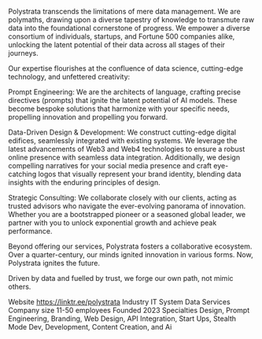 Polystrata transcends the limitations of mere data management. 
We are polymaths, drawing upon a diverse tapestry of knowledge to transmute raw data into the foundational cornerstone of progress. We empower a diverse consortium of individuals, startups, and Fortune 500 companies alike, unlocking the latent potential of their data across all stages of their journeys.

Our expertise flourishes at the confluence of data science, cutting-edge technology, and unfettered creativity:

Prompt Engineering: We are the architects of language, crafting precise directives (prompts) that ignite the latent potential of AI models. These become bespoke solutions that harmonize with your specific needs, propelling innovation and propelling you forward.

Data-Driven Design & Development: We construct cutting-edge digital edifices, seamlessly integrated with existing systems. We leverage the latest advancements of Web3 and Web4 technologies to ensure a robust online presence with seamless data integration. Additionally, we design compelling narratives for your social media presence and craft eye-catching logos that visually represent your brand identity, blending data insights with the enduring principles of design.

Strategic Consulting: We collaborate closely with our clients, acting as trusted advisors who navigate the ever-evolving panorama of innovation. Whether you are a bootstrapped pioneer or a seasoned global leader, we partner with you to unlock exponential growth and achieve peak performance.

Beyond offering our services, Polystrata fosters a collaborative ecosystem. Over a quarter-century, our minds ignited innovation in various forms. Now, Polystrata ignites the future. 

Driven by data and fuelled by trust, we forge our own path, not mimic others. 

Website
https://linktr.ee/polystrata
Industry
IT System Data Services
Company size
11-50 employees
Founded
2023
Specialties
Design, Prompt Engineering, Branding, Web Design, API Integration, Start Ups, Stealth Mode Dev, Development, Content Creation, and Ai
